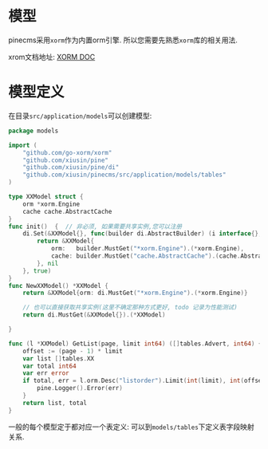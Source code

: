 # 模型

pinecms采用`xorm`作为内置orm引擎. 所以您需要先熟悉`xorm`库的相关用法. 

xrom文档地址: [XORM DOC](http://gobook.io/read/gitea.com/xorm/manual-zh-CN/)


# 模型定义
在目录`src/application/models`可以创建模型:
```go
package models

import (
	"github.com/go-xorm/xorm"
	"github.com/xiusin/pine"
	"github.com/xiusin/pine/di"
	"github.com/xiusin/pinecms/src/application/models/tables"
)

type XXModel struct {
	orm *xorm.Engine
    cache cache.AbstractCache
}
func init()  {  // 非必须, 如果需要共享实例,您可以注册
	di.Set(&XXModel{}, func(builder di.AbstractBuilder) (i interface{}, err error) {
		return &XXModel{
			orm:   builder.MustGet("*xorm.Engine").(*xorm.Engine),
			cache: builder.MustGet("cache.AbstractCache").(cache.AbstractCache),
		}, nil
	}, true)
}
func NewXXModel() *XXModel {
	return &XXModel{orm: di.MustGet("*xorm.Engine").(*xorm.Engine)}

    // 也可以直接获取共享实例(这里不确定那种方式更好, todo 记录为性能测试)
    return di.MustGet(&XXModel{}).(*XXModel)

}

func (l *XXModel) GetList(page, limit int64) ([]tables.Advert, int64) {
	offset := (page - 1) * limit
	var list []tables.XX
	var total int64
	var err error
	if total, err = l.orm.Desc("listorder").Limit(int(limit), int(offset)).FindAndCount(&list); err != nil {
		pine.Logger().Error(err)
	}
	return list, total
}
```

一般的每个模型定于都对应一个表定义: 可以到`models/tables`下定义表字段映射关系. 

